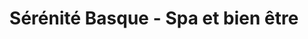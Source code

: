 ---
title: "Sérénité Basque - Spa et bien être"
url: /ainhoa/serenite-basque-spa-et-bien-etre/
shop: Kosmetik
---